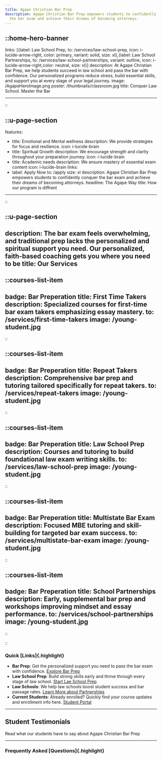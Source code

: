 ```yaml
---
title: Agape Christian Bar Prep
description: Agape Christian Bar Prep empowers students to confidently conquer
  the bar exam and achieve their dreams of becoming attorneys.
---
```


::home-hero-banner
---
links: [{label: Law School Prep, to: /services/law-school-prep, icon: i-lucide-arrow-right, color: primary, variant: solid, size: xl},{label: Law School Partnerships, to: /services/law-school-partnerships, variant: outline, icon: i-lucide-arrow-right,color: neutral, size: xl}]
description: At Agape Christian Bar Prep, we help students succeed in law school
  and pass the bar with confidence. Our personalized programs reduce stress,
  build essential skills, and support you at every stage of your legal journey.
image: /AgapeHeroImage.png
poster: /thumbnails/classroom.jpg
title: Conquer Law School. Master the Bar

---
::

::u-page-section
---
features:
  - title: Emotional and Mental wellness
    description: We provide strategies for focus and resilience.
    icon: i-lucide-brain
  - title: Spiritual Growth
    description: We encourage strength and clarity throughout your preparation journey.
    icon: i-lucide-brain
  - title: Academic needs
    description: We ensure mastery of essential exam content
    icon: i-lucide-brain
links:
  - label: Apply Now
    to: /apply
    size: xl
description: Agape Christian Bar Prep empowers students to confidently conquer
  the bar exam and achieve their dreams of becoming attorneys.
headline: The Agape Way
title: How our program is diffrent
---
::

::u-page-section
---

description: The bar exam feels overwhelming, and traditional prep lacks the
  personalized and spiritual support you need. Our personalized, faith-based
  coaching gets you where you need to be
title: Our Services
---

::courses-list-item
---

badge: Bar Preperation
title: First Time Takers
description: Specialized courses for first-time bar exam takers emphasizing essay mastery.
to: /services/first-time-takers
image: /young-student.jpg
---

::

::courses-list-item
---

badge: Bar Preperation
title: Repeat Takers
description: Comprehensive bar prep and tutoring tailored specifically for repeat takers.
to: /services/repeat-takers
image: /young-student.jpg
---

::

::courses-list-item
---

badge: Bar Preperation
title: Law School Prep
description: Courses and tutoring to build foundational law exam writing skills.
to: /services/law-school-prep
image: /young-student.jpg
---

::

::courses-list-item
---

badge: Bar Preperation
title: Multistate Bar Exam
description: Focused MBE tutoring and skill-building for targeted bar exam success.
to: /services/multistate-bar-exam
image: /young-student.jpg
---

::

::courses-list-item
---

badge: Bar Preperation
title: School Partnerships
description: Early, supplemental bar prep and workshops improving mindset and essay performance.
to: /services/school-partnerships
image: /young-student.jpg
---

::

::

### Quick [Links]{.highlight}

- **Bar Prep**: Get the personalized support you need to pass the bar exam with confidence. [Explore Bar Prep](/services/)
- **Law School Prep**: Build strong skills early and thrive through every stage of law school. [Start Lae School Prep](/services/law-school-prep)
- **Law Schools**: We help law schools boost student success and bar passage rates. [Learn More about Partnerships](/services/law-school-partnerships)
- **Current Students**: Already enrolled? Quickly find your course updates and enrollment info here. [Student Portal](/student-portal)

---

## Student Testimonials

Read what our students have to say about Agape Christian Bar Prep

---

### Frequently Asked [Questions]{.highlight}
